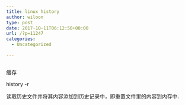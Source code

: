 ```yaml
---
title: linux history
author: wiloon
type: post
date: 2017-10-11T06:12:50+00:00
url: /?p=11247
categories:
  - Uncategorized

---
```

```bashcat ~/.bash_history

```

缓存
  
history -r
  
读取历史文件并将其内容添加到历史记录中，即重置文件里的内容到内存中.